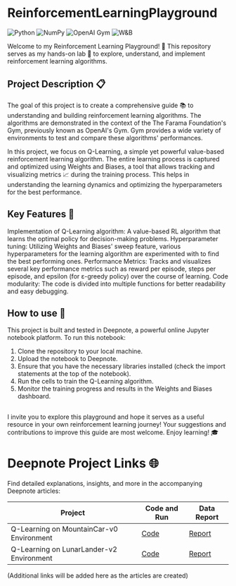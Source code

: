 # ReinforcementLearningPlayground
![Python](https://img.shields.io/badge/Python-3776AB?style=for-the-badge&logo=python&logoColor=white)
![NumPy](https://img.shields.io/badge/numpy-013243?style=for-the-badge&logo=numpy&logoColor=white)
![OpenAI Gym](https://img.shields.io/badge/OpenAI%20Gym-0081A7?style=for-the-badge&logo=openai&logoColor=white)
![W&B](https://img.shields.io/badge/Weights%20&%20Biases-FE7A16?style=for-the-badge&logo=weights-and-biases&logoColor=white)

Welcome to my Reinforcement Learning Playground! 🎉 This repository serves as my hands-on lab 🧪 to explore, understand, and implement reinforcement learning algorithms.

## Project Description 📋

The goal of this project is to create a comprehensive guide 📚 to understanding and building reinforcement learning algorithms. The algorithms are demonstrated in the context of the The Farama Foundation's Gym, previously known as OpenAI's Gym. Gym provides a wide variety of environments to test and compare these algorithms' performances.

In this project, we focus on Q-Learning, a simple yet powerful value-based reinforcement learning algorithm. The entire learning process is captured and optimized using Weights and Biases, a tool that allows tracking and visualizing metrics 📈 during the training process. This helps in understanding the learning dynamics and optimizing the hyperparameters for the best performance.

## Key Features 🔑

Implementation of Q-Learning algorithm: A value-based RL algorithm that learns the optimal policy for decision-making problems.
Hyperparameter tuning: Utilizing Weights and Biases' sweep feature, various hyperparameters for the learning algorithm are experimented with to find the best performing ones.
Performance Metrics: Tracks and visualizes several key performance metrics such as reward per episode, steps per episode, and epsilon (for ε-greedy policy) over the course of learning.
Code modularity: The code is divided into multiple functions for better readability and easy debugging.

## How to use 🚦

This project is built and tested in Deepnote, a powerful online Jupyter notebook platform. To run this notebook:

1. Clone the repository to your local machine.
2. Upload the notebook to Deepnote.
3. Ensure that you have the necessary libraries installed (check the import statements at the top of the notebook).
4. Run the cells to train the Q-Learning algorithm.
5. Monitor the training progress and results in the Weights and Biases dashboard.

## 
I invite you to explore this playground and hope it serves as a useful resource in your own reinforcement learning journey! Your suggestions and contributions to improve this guide are most welcome. Enjoy learning! 🎓

# Deepnote Project Links 🌐

Find detailed explanations, insights, and more in the accompanying Deepnote articles:

| Project | Code and Run | Data Report |
|---|---|---|
|Q-Learning on MountainCar-v0 Environment|[Code](https://deepnote.com/workspace/sce-63d4-fc7602c2-ea3a-4733-a945-73a5fb5cde5d/project/Reinforcment-Learning-Playground-5878bf73-13c4-4232-bd61-633eeedc1f05/notebook/MountainCar-b873c066d23d42898e0265d6618dd70d)|[Report](https://api.wandb.ai/links/got-tree/ja3o7fb0)|
|Q-Learning on LunarLander-v2 Environment|[Code](https://deepnote.com/workspace/sce-63d4-fc7602c2-ea3a-4733-a945-73a5fb5cde5d/project/Reinforcment-Learning-Playground-5878bf73-13c4-4232-bd61-633eeedc1f05/notebook/LunarLander-bf000feb697b45f7a8b8a52651683634)|[Report](https://api.wandb.ai/links/got-tree/0tw2h06o)|

(Additional links will be added here as the articles are created)
